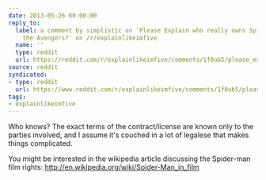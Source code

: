 ```yaml
---
date: 2013-05-26 00:00:00
reply_to:
  label: a comment by simplistic on 'Please Explain who really owns Spiderman and
    the Avengers?' on /r/explainlikeimfive
  name: ''
  type: reddit
  url: https://reddit.com/r/explainlikeimfive/comments/1f0ub5/please_explain_who_really_owns_spiderman_and_the/ca5qygm/
source: reddit
syndicated:
- type: reddit
  url: https://www.reddit.com/r/explainlikeimfive/comments/1f0ub5/please_explain_who_really_owns_spiderman_and_the/ca5z61b/
tags:
- explainlikeimfive
---
```


Who knows? The exact terms of the contract/license are known only to the parties involved, and I assume it's couched in a lot of legalese that makes things complicated.

You might be interested in the wikipedia article discussing the Spider-man film rights: http://en.wikipedia.org/wiki/Spider-Man_in_film